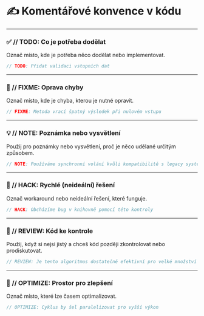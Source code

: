 # ✍️ Komentářové konvence v kódu

---

### ✅ // TODO: Co je potřeba dodělat

Označ místo, kde je potřeba něco dodělat nebo implementovat.

```csharp
// TODO: Přidat validaci vstupních dat
```

---

### 🐞 // FIXME: Oprava chyby

Označ místo, kde je chyba, kterou je nutné opravit.

```csharp
// FIXME: Metoda vrací špatný výsledek při nulovém vstupu
```

---

### 💡 // NOTE: Poznámka nebo vysvětlení

Použij pro poznámky nebo vysvětlení, proč je něco udělané určitým způsobem.

```csharp
// NOTE: Používáme synchronní volání kvůli kompatibilitě s legacy systémem
```

---

### 🧠 // HACK: Rychlé (neideální) řešení

Označ workaround nebo neideální řešení, které funguje.

```csharp
// HACK: Obcházíme bug v knihovně pomocí této kontroly
```

---

### 📌 // REVIEW: Kód ke kontrole

Použij, když si nejsi jistý a chceš kód později zkontrolovat nebo prodiskutovat.

```csharp
// REVIEW: Je tento algoritmus dostatečně efektivní pro velké množství dat?
```

---

### 🎯 // OPTIMIZE: Prostor pro zlepšení

Označ místo, které lze časem optimalizovat.

```csharp
// OPTIMIZE: Cyklus by šel paralelizovat pro vyšší výkon
```